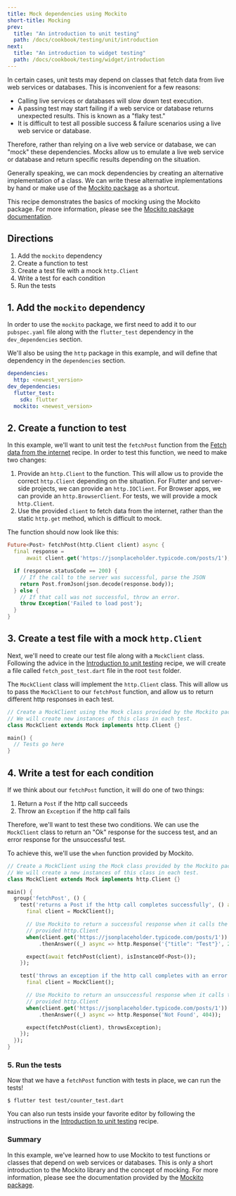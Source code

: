 ```yaml
---
title: Mock dependencies using Mockito
short-title: Mocking
prev:
  title: "An introduction to unit testing"
  path: /docs/cookbook/testing/unit/introduction
next:
  title: "An introduction to widget testing"
  path: /docs/cookbook/testing/widget/introduction
---
```


In certain cases, unit tests may depend on classes that fetch data from live
web services or databases. This is inconvenient for a few reasons:

  * Calling live services or databases will slow down test execution.
  * A passing test may start failing if a web service or database returns
  unexpected results. This is known as a "flaky test."
  * It is difficult to test all possible success & failure scenarios using a
  live web service or database.

Therefore, rather than relying on a live web service or database, we can "mock"
these dependencies. Mocks allow us to emulate a live web service or database and
return specific results depending on the situation.

Generally speaking, we can mock dependencies by creating an alternative
implementation of a class. We can write these alternative implementations by
hand or make use of the
[Mockito package]({{site.pub-pkg}}/mockito) as a shortcut.

This recipe demonstrates the basics of mocking using the Mockito package.
For more information, please see the
[Mockito package documentation]({{site.pub-pkg}}/mockito).

## Directions

  1. Add the `mockito` dependency
  2. Create a function to test
  3. Create a test file with a mock `http.Client`
  4. Write a test for each condition
  5. Run the tests

## 1. Add the `mockito` dependency

In order to use the `mockito` package, we first need to add it to our
`pubspec.yaml` file along with the `flutter_test` dependency in the
`dev_dependencies` section.

We'll also be using the `http` package in this example, and will define that
dependency in the `dependencies` section.

```yaml
dependencies:
  http: <newest_version>
dev_dependencies:
  flutter_test:
    sdk: flutter
  mockito: <newest_version>
```

## 2. Create a function to test

In this example, we'll want to unit test the `fetchPost` function from the
[Fetch data from the internet](/docs/cookbook/networking/fetch-data/) recipe. In
order to test this function, we need to make two changes:

  1. Provide an `http.Client` to the function. This will allow us to provide the
  correct `http.Client` depending on the situation. For Flutter and server-side
  projects, we can provide an `http.IOClient`. For Browser apps, we can provide
  an `http.BrowserClient`. For tests, we will provide a mock `http.Client`.
  2. Use the provided `client` to fetch data from the internet, rather than the
  static `http.get` method, which is difficult to mock.

The function should now look like this:

<!-- skip -->
```dart
Future<Post> fetchPost(http.Client client) async {
  final response =
      await client.get('https://jsonplaceholder.typicode.com/posts/1');

  if (response.statusCode == 200) {
    // If the call to the server was successful, parse the JSON
    return Post.fromJson(json.decode(response.body));
  } else {
    // If that call was not successful, throw an error.
    throw Exception('Failed to load post');
  }
}
```

## 3. Create a test file with a mock `http.Client`

Next, we'll need to create our test file along with a `MockClient` class.
Following the advice in the
[Introduction to unit testing](/docs/cookbook/testing/unit/) recipe, we will
create a file called `fetch_post_test.dart` file in the root `test` folder.

The `MockClient` class will implement the `http.Client` class. This will allow
us to pass the `MockClient` to our `fetchPost` function, and allow us to return
different http responses in each test.

<!-- skip -->
```dart
// Create a MockClient using the Mock class provided by the Mockito package.
// We will create new instances of this class in each test.
class MockClient extends Mock implements http.Client {}

main() {
  // Tests go here
}
```

## 4. Write a test for each condition

If we think about our `fetchPost` function, it will do one of two things:

  1. Return a `Post` if the http call succeeds
  2. Throw an `Exception` if the http call fails

Therefore, we'll want to test these two conditions. We can use the `MockClient`
class to return an "Ok" response for the success test, and an error response
for the unsuccessful test.

To achieve this, we'll use the `when` function provided by Mockito.

<!-- skip -->
```dart
// Create a MockClient using the Mock class provided by the Mockito package.
// We will create a new instances of this class in each test.
class MockClient extends Mock implements http.Client {}

main() {
  group('fetchPost', () {
    test('returns a Post if the http call completes successfully', () async {
      final client = MockClient();

      // Use Mockito to return a successful response when it calls the
      // provided http.Client
      when(client.get('https://jsonplaceholder.typicode.com/posts/1'))
          .thenAnswer((_) async => http.Response('{"title": "Test"}', 200));

      expect(await fetchPost(client), isInstanceOf<Post>());
    });

    test('throws an exception if the http call completes with an error', () {
      final client = MockClient();

      // Use Mockito to return an unsuccessful response when it calls the
      // provided http.Client
      when(client.get('https://jsonplaceholder.typicode.com/posts/1'))
          .thenAnswer((_) async => http.Response('Not Found', 404));

      expect(fetchPost(client), throwsException);
    });
  });
}
```

### 5. Run the tests

Now that we have a `fetchPost` function with tests in place, we can run the
tests!

```terminal
$ flutter test test/counter_test.dart
```

You can also run tests inside your favorite editor by following the instructions
in the
[Introduction to unit testing](/docs/cookbook/testing/unit#run-tests-using-intellij-or-vscode)
recipe.

### Summary

In this example, we've learned how to use Mockito to test functions or classes
that depend on web services or databases. This is only a short introduction to
the Mockito library and the concept of mocking. For more information, please
see the documentation provided by the
[Mockito package](https://pub.dartlang.org/packages/mockito).
